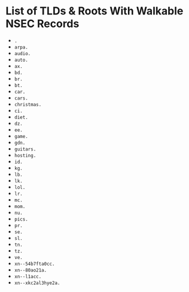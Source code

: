 # List of TLDs & Roots With Walkable NSEC Records

* `.`
* `arpa.`
* `audio.`
* `auto.`
* `ax.`
* `bd.`
* `br.`
* `bt.`
* `car.`
* `cars.`
* `christmas.`
* `ci.`
* `diet.`
* `dz.`
* `ee.`
* `game.`
* `gdn.`
* `guitars.`
* `hosting.`
* `id.`
* `kg.`
* `lb.`
* `lk.`
* `lol.`
* `lr.`
* `mc.`
* `mom.`
* `nu.`
* `pics.`
* `pr.`
* `se.`
* `sl.`
* `tn.`
* `tz.`
* `ve.`
* `xn--54b7fta0cc.`
* `xn--80ao21a.`
* `xn--l1acc.`
* `xn--xkc2al3hye2a.`

